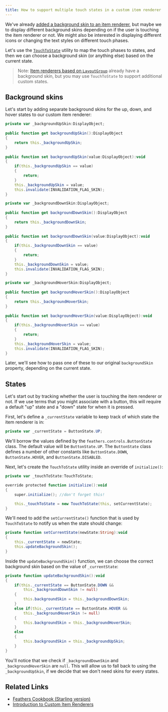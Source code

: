 ```yaml
---
title: How to support multiple touch states in a custom item renderer
---
```


We've already [added a background skin to an item renderer](./item-renderer-background-skin.md), but maybe we to display different background skins depending on if the user is touching the item renderer or not. We might also be interested in displaying different icons or changing the text styles on different touch phases.

Let's use the [`TouchToState`](/api-reference/feathers/utils/TouchToState.html) utility to map the touch phases to states, and then we can choose a background skin (or anything else) based on the current state.

> Note: [Item renderers based on `LayoutGroup`](../layout-group-item-renderers) already have a background skin, but you may use `TouchToState` to support additional custom states.

## Background skins

Let's start by adding separate background skins for the up, down, and hover states to our custom item renderer:

```actionscript
private var _backgroundUpSkin:DisplayObject;
 
public function get backgroundUpSkin():DisplayObject
{
    return this._backgroundUpSkin;
}
 
public function set backgroundUpSkin(value:DisplayObject):void
{
    if(this._backgroundUpSkin == value)
    {
        return;
    }
    this._backgroundUpSkin = value;
    this.invalidate(INVALIDATION_FLAG_SKIN);
}

private var _backgroundDownSkin:DisplayObject;
 
public function get backgroundDownSkin():DisplayObject
{
    return this._backgroundDownSkin;
}
 
public function set backgroundDownSkin(value:DisplayObject):void
{
    if(this._backgroundDownSkin == value)
    {
        return;
    }
    this._backgroundDownSkin = value;
    this.invalidate(INVALIDATION_FLAG_SKIN);
}

private var _backgroundHoverSkin:DisplayObject;
 
public function get backgroundHoverSkin():DisplayObject
{
    return this._backgroundHoverSkin;
}
 
public function set backgroundHoverSkin(value:DisplayObject):void
{
    if(this._backgroundHoverSkin == value)
    {
        return;
    }
    this._backgroundHoverSkin = value;
    this.invalidate(INVALIDATION_FLAG_SKIN);
}
```

Later, we'll see how to pass one of these to our original `backgroundSkin` property, depending on the current state.

## States

Let's start out by tracking whether the user is touching the item renderer or not. If we use terms that you might associate with a button, this will require a default "up" state and a "down" state for when it is pressed.

First, let's define a `_currentState` variable to keep track of which state the item renderer is in:

```actionscript
private var _currentState = ButtonState.UP;
```

We'll borrow the values defined by the `feathers.controls.ButtonState` class. The default value will be `ButtonState.UP`. The `ButtonState` class defines a number of other constants like `ButtonState.DOWN`, `ButtonState.HOVER`, and `ButtonState.DISABLED`.

Next, let's create the `TouchToState` utility inside an override of `initialize()`:

```actionscript
private var _touchToState:TouchToState;

override protected function initialize():void
{
    super.initialize(); //don't forget this!

    this._touchToState = new TouchToState(this, setCurrentState);
}
```

We'll need to add the `setCurrentState()` function that is used by `TouchToState` to notify us when the state should change:

```actionscript
private function setCurrentState(newState:String):void
{
    this._currentState = newState;
    this.updateBackgroundSkin();
}
```

Inside the `updateBackgroundSkin()` function, we can choose the correct background skin based on the value of `_currentState`:

```actionscript
private function updateBackgroundSkin():void
{
    if(this._currentState == ButtonState.DOWN &&
        this._backgroundDownSkin != null)
    {
        this.backgroundSkin = this._backgroundDownSkin;
    }
    else if(this._currentState == ButtonState.HOVER &&
        this._backgroundHoverSkin != null)
    {
        this.backgroundSkin = this._backgroundHoverSkin;
    }
    else
    {
        this.backgroundSkin = this._backgroundUpSkin;
    }
}
```

You'll notice that we check if `_backgroundDownSkin` and `_backgroundHoverSkin` are `null`. This will allow us to fall back to using the `_backgroundUpSkin`, if we decide that we don't need skins for every states.

## Related Links

- [Feathers Cookbook (Starling version)](./index.md)
- [Introduction to Custom Item Renderers](../item-renderers.html)
